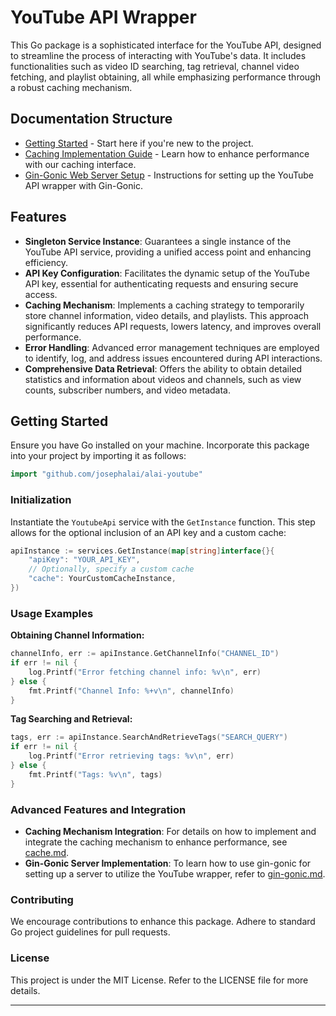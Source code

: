 # YouTube API Wrapper

This Go package is a sophisticated interface for the YouTube API, designed to streamline the process of interacting with YouTube's data. It includes functionalities such as video ID searching, tag retrieval, channel video fetching, and playlist obtaining, all while emphasizing performance through a robust caching mechanism.

## Documentation Structure

- [Getting Started](./main.md) - Start here if you're new to the project.
- [Caching Implementation Guide](./cache.md) - Learn how to enhance performance with our caching interface.
- [Gin-Gonic Web Server Setup](./gin-gonic.md) - Instructions for setting up the YouTube API wrapper with Gin-Gonic.


## Features

- **Singleton Service Instance**: Guarantees a single instance of the YouTube API service, providing a unified access point and enhancing efficiency.
- **API Key Configuration**: Facilitates the dynamic setup of the YouTube API key, essential for authenticating requests and ensuring secure access.
- **Caching Mechanism**: Implements a caching strategy to temporarily store channel information, video details, and playlists. This approach significantly reduces API requests, lowers latency, and improves overall performance.
- **Error Handling**: Advanced error management techniques are employed to identify, log, and address issues encountered during API interactions.
- **Comprehensive Data Retrieval**: Offers the ability to obtain detailed statistics and information about videos and channels, such as view counts, subscriber numbers, and video metadata.

## Getting Started

Ensure you have Go installed on your machine. Incorporate this package into your project by importing it as follows:

```go
import "github.com/josephalai/alai-youtube"
```

### Initialization

Instantiate the `YoutubeApi` service with the `GetInstance` function. This step allows for the optional inclusion of an API key and a custom cache:

```go
apiInstance := services.GetInstance(map[string]interface{}{
    "apiKey": "YOUR_API_KEY",
    // Optionally, specify a custom cache
    "cache": YourCustomCacheInstance,
})
```

### Usage Examples

**Obtaining Channel Information:**

```go
channelInfo, err := apiInstance.GetChannelInfo("CHANNEL_ID")
if err != nil {
    log.Printf("Error fetching channel info: %v\n", err)
} else {
    fmt.Printf("Channel Info: %+v\n", channelInfo)
}
```

**Tag Searching and Retrieval:**

```go
tags, err := apiInstance.SearchAndRetrieveTags("SEARCH_QUERY")
if err != nil {
    log.Printf("Error retrieving tags: %v\n", err)
} else {
    fmt.Printf("Tags: %v\n", tags)
}
```

### Advanced Features and Integration

- **Caching Mechanism Integration**: For details on how to implement and integrate the caching mechanism to enhance performance, see [cache.md](readme/cache.md).
- **Gin-Gonic Server Implementation**: To learn how to use gin-gonic for setting up a server to utilize the YouTube wrapper, refer to [gin-gonic.md](readme/gin-gonic.md).

### Contributing

We encourage contributions to enhance this package. Adhere to standard Go project guidelines for pull requests.

### License

This project is under the MIT License. Refer to the LICENSE file for more details.

---
